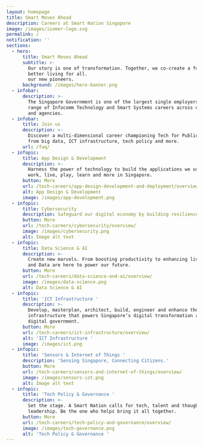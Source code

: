 ```yaml
---
layout: homepage
title: Smart Moves Ahead
description: Careers at Smart Nation Singapore
image: /images/isomer-logo.svg
permalink: /
notification: ''
sections:
  - hero:
      title: Smart Moves Ahead
      subtitle: >-
        Our story is one of transformation. Together, we co-create a future of
        better living for all.                                             Be
        our new pioneers. 
      background: /images/hero-banner.png
  - infobar:
      description: >-
        The Singapore Government is one of the largest single employers, with a
        range of Infocomm Technology and Smart Systems careers across domains
        and agencies. 
  - infobar:
      title: Join us
      description: >-
        Discover a multi-dimensional career championing Tech for Public Good –
        from big data, ICT infrastructure, tech policy and more.
      url: /faq/
  - infopic:
      title: App Design & Development
      description: >-
        Harness the power of technology to build the applications we use to
        work, live, play, learn and more in Singapore.
      button: More
      url: /tech-careers/app-design-development-and-deployment/overview/
      alt: App Design & Development
      image: /images/app-development.png
  - infopic:
      title: Cybersecurity
      description: Safeguard our digital economy by building resilience to cyberattacks.
      button: More
      url: /tech-careers/cybersecurity/overview/
      image: /images/cybersecurity.png
      alt: Image alt text
  - infopic:
      title: Data Science & AI
      description: >-
        Create new marvels. From boosting productivity to enhancing lives, AI
        and Data are here to power our future. 
      button: More
      url: /tech-careers/data-science-and-ai/overview/
      image: /images/data-science.png
      alt: Data Science & AI
  - infopic:
      title: 'ICT Infrastructure '
      description: >-
        Develop, masterplan, architect, build, engineer and enhance the digital
        infrastructure that powers Singapore’s digital transformation and
        digital government.
      button: More
      url: /tech-careers/ict-infrastructure/overview/
      alt: 'ICT Infrastructure '
      image: /images/ict.png
  - infopic:
      title: 'Sensors & Internet of Things '
      description: 'Sensing Singapore, Connecting Citizens.'
      button: More
      url: /tech-careers/sensors-and-internet-of-things/overview/
      image: /images/sensors-iot.png
      alt: Image alt text
  - infopic:
      title: 'Tech Policy & Governance '
      description: >-
        Set the stage. A Smart Nation calls for tech, talent and thought
        leadership. Be the one who helps bring it all together.
      button: More
      url: /tech-careers/tech-policy-and-governance/overview/
      image: /images/tech-governance.png
      alt: 'Tech Policy & Governance '
---
```

